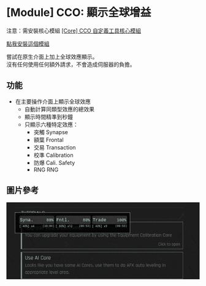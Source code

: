 # [Module] CCO: 顯示全球增益

注意：需安裝核心模組 [[Core] CCO 自定義工具核心模組](../CoreModule/readme.md)

[點我安裝這個模組](https://github.com/CCO-Project/userscripts/raw/master/TopGlobalBuffs/index.user.js)

嘗試在原生介面上加上全球效應顯示。  
沒有任何使用任何額外請求，不會造成伺服器的負擔。


## 功能
- 在主要操作介面上顯示全球效應
  - 自動計算同類型效應的總效果
  - 顯示時間精準到秒鐘
  - 只顯示六種特定效應：
    - 突觸 Synapse
    - 額葉 Frontal
    - 交易 Transaction
    - 校準 Calibration
    - 防爆 Cali. Safety
    - RNG RNG

## 圖片參考
![](assets/1.gif)
